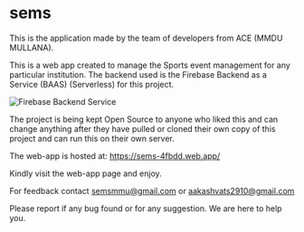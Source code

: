 # sems
This is the application made by the team of developers from ACE (MMDU MULLANA).

This is a web app created to manage the Sports event management for any particular institution.
The backend used is the Firebase Backend as a Service (BAAS) (Serverless) for this project. 

![Firebase Backend Service](https://cdn4.iconfinder.com/data/icons/google-i-o-2016/512/google_firebase-512.png)

The project is being kept Open Source to anyone who liked this and can change anything after they have pulled or cloned their own copy of this project and can run this on their own server.

The web-app is hosted at: https://sems-4fbdd.web.app/

Kindly visit the web-app page and enjoy.

For feedback contact semsmmu@gmail.com or aakashvats2910@gmail.com

Please report if any bug found or for any suggestion. We are here to help you.
